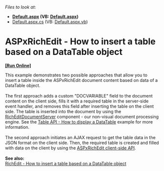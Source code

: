 <!-- default file list -->
*Files to look at*:

* **[Default.aspx](./CS/Default.aspx) (VB: [Default.aspx](./VB/Default.aspx))**
* [Default.aspx.cs](./CS/Default.aspx.cs) (VB: [Default.aspx.vb](./VB/Default.aspx.vb))
<!-- default file list end -->
# ASPxRichEdit - How to insert a table based on a DataTable object
<!-- run online -->
**[[Run Online]](https://codecentral.devexpress.com/t591012/)**
<!-- run online end -->


This example demonstrates two possible approaches that allow you to insert a table inside the ASPxRichEdit document content based on data of a DataTable object.<br><br>The first approach adds a custom "DOCVARIABLE" field to the document content on the client side, fills it with a required table in the server-side event handler, and removes this field after inserting the table on the client side. The table is inserted into the document by using the <a href="https://documentation.devexpress.com/#CoreLibraries/clsDevExpressXtraRichEditRichEditDocumentServertopic">RichEditDocumentServer</a> component - our non-visual document processing engine. See the <a href="https://www.devexpress.com/Support/Center/p/E3664">Table API - How to display a DataTable</a> example for more information.<br><br>The second approach initiates an AJAX request to get the table data in the JSON format on the client side. Then, the required table is created and filled with data on the client by using the <a href="https://docs.devexpress.com/AspNet/js-ASPxClientRichEdit._members">ASPxRichEdit client-side API</a>.<br><br><strong>See also:</strong><br><a href="https://www.devexpress.com/Support/Center/p/T590876">RichEdit - How to insert a table based on a DataTable object</a>

<br/>


